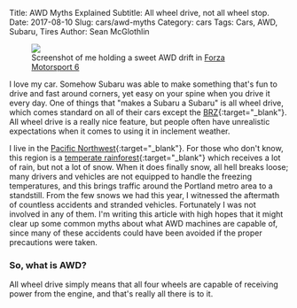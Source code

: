 Title: AWD Myths Explained
Subtitle: All wheel drive, not all wheel stop.
Date: 2017-08-10
Slug: cars/awd-myths
Category: cars
Tags: Cars, AWD, Subaru, Tires
Author: Sean McGlothlin

<figure class="image-center">
  <img src="/images/forza.jpg"/>
  <figcaption>Screenshot of me holding a sweet AWD drift in <a href="https://www.forzamotorsport.net/en-us/games/fm6" target="_blank">Forza Motorsport 6</a></figcaption>
</figure>

I love my car. Somehow Subaru was able to make something that's fun to drive and fast around corners, yet easy on your spine when you drive it every day. One of things that "makes a Subaru a Subaru" is all wheel drive, which comes standard on all of their cars except the [BRZ](http://www.subaru.com/vehicles/brz/index.html){:target="_blank"}. All wheel drive is a really nice feature, but people often have unrealistic expectations when it comes to using it in inclement weather.

I live in the [Pacific Northwest](https://en.wikipedia.org/wiki/Pacific_Northwest){:target="_blank"}. For those who don't know, this region is a [temperate rainforest](https://en.wikipedia.org/wiki/Temperate_rainforest){:target="_blank"} which receives a lot of rain, but not a lot of snow. When it does finally snow, all hell breaks loose; many drivers and vehicles are not equipped to handle the freezing temperatures, and this brings traffic around the Portland metro area to a standstill. From the few snows we had this year, I witnessed the aftermath of countless accidents and stranded vehicles. Fortunately I was not involved in any of them. I'm writing this article with high hopes that it might clear up some common myths about what AWD machines are capable of, since many of these accidents could have been avoided if the proper precautions were taken.

### So, what is AWD?

All wheel drive simply means that all four wheels are capable of receiving power from the engine, and that's really all there is to it.